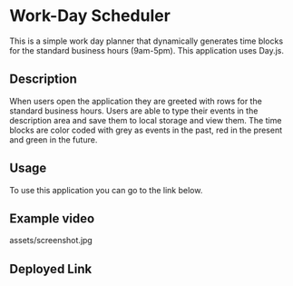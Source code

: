 # Work-Day Scheduler

This is a simple work day planner that dynamically generates time blocks for the standard business hours (9am-5pm). This application uses Day.js.

## Description

When users open the application they are greeted with rows for the standard business hours. Users are able to type their events in the description area and save them to local storage and view them. The time blocks are color coded with grey as events in the past, red in the present and green in the future. 

## Usage
To use this application you can go to the link below.

## Example video
assets/screenshot.jpg

## Deployed Link
